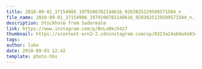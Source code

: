 ```yaml
---
title: 2018-09-01_37154986_1979106702148616_9203825129589571584_n
file_name: 2018-09-01_37154986_1979106702148616_9203825129589571584_n.jpg
description: Stockholm from Sodermalm
link: https://www.instagram.com/p/BnLxNkch427
thumbnail: https://scontent-arn2-2.cdninstagram.com/vp/0313a24ab8a4a934c5ca540d38e92b0d/5CC1D825/t51.2885-15/e35/s240x240/37154986_1979106702148616_9203825129589571584_n.jpg?_nc_ht=scontent-arn2-2.cdninstagram.com&ig_cache_key=MTg1ODc5NTcwNzk4NjA1NDU4Nw%3D%3D.2
tags: 
author: luke
date: 2018-09-01 12:42
template: photo.hbs
---
```

